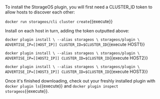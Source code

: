 To install the StorageOS plugin, you will first need a CLUSTER_ID token to allow hosts to discover each other:

`docker run storageos/cli cluster create`{{execute}}

Install on each host in turn, adding the token outputted above:

`docker plugin install \
--alias storageos \
storageos/plugin \
ADVERTISE_IP=[[HOST_IP]] CLUSTER_ID=$CLUSTER_ID`{{execute HOST1}}

`docker plugin install \
--alias storageos \
storageos/plugin \
ADVERTISE_IP=[[HOST2_IP]] CLUSTER_ID=$CLUSTER_ID`{{execute HOST2}}

`docker plugin install \
--alias storageos \
storageos/plugin \
ADVERTISE_IP=[[HOST3_IP]] CLUSTER_ID=$CLUSTER_ID`{{execute HOST3}}

Once it's finished downloading, check out your freshly installed plugin with `docker plugin ls`{{execute}} and `docker plugin inspect storageos`{{execute}}.

